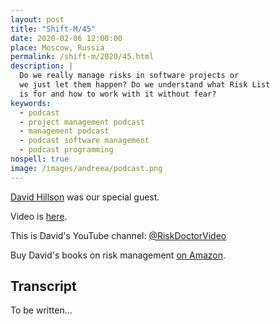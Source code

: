 ```yaml
---
layout: post
title: "Shift-M/45"
date: 2020-02-06 12:00:00
place: Moscow, Russia
permalink: /shift-m/2020/45.html
description: |
  Do we really manage risks in software projects or
  we just let them happen? Do we understand what Risk List
  is for and how to work with it without fear?
keywords:
  - podcast
  - project management podcast
  - management podcast
  - podcast software management
  - podcast programming
nospell: true
image: /images/andreea/podcast.png
---
```



[David Hillson](https://risk-doctor.com/) was our special guest.

Video is [here](https://youtu.be/em2IAnBzFBg).

This is David's YouTube channel: [@RiskDoctorVideo](https://www.youtube.com/user/RiskDoctorVideo)

Buy David's books on risk management [on Amazon](https://www.amazon.com/David-Hillson/e/B001IZPNEO).

## Transcript

To be written...